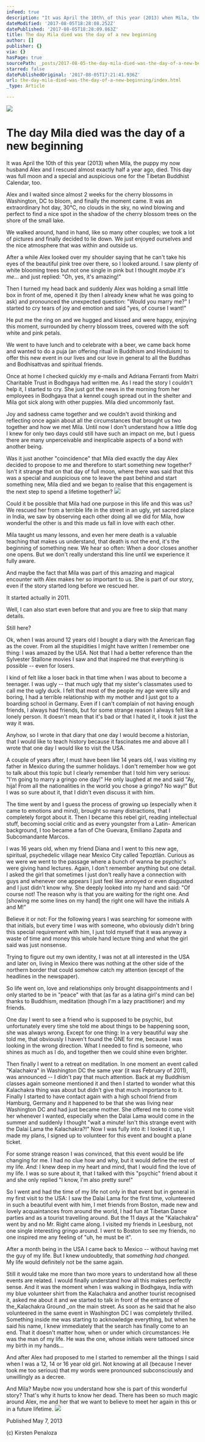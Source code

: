 ```yaml
---
inFeed: true
description: "It was April the 10th\_of this year (2013) when Mila, the puppy my now husband Alex and I rescued almost exactly half a year ago, died. This day was full moon and a special and auspicious one for the Tibetan Buddhist Calendar, too."
dateModified: '2017-08-05T18:28:08.252Z'
datePublished: '2017-08-05T18:28:09.863Z'
title: The day Mila died was the day of a new beginning
author: []
publisher: {}
via: {}
hasPage: true
sourcePath: _posts/2017-08-05-the-day-mila-died-was-the-day-of-a-new-beginning.md
starred: false
datePublishedOriginal: '2017-08-05T17:21:41.936Z'
url: the-day-mila-died-was-the-day-of-a-new-beginning/index.html
_type: Article

---
```

![](https://the-grid-user-content.s3-us-west-2.amazonaws.com/f44c2fd7-bedd-43ab-ac7b-c7d5491463aa.jpg)

# **The day Mila died was the day of a new beginning**

It was April the 10th of this year (2013) when Mila, the puppy my now husband Alex and I rescued almost exactly half a year ago, died. This day was full moon and a special and auspicious one for the Tibetan Buddhist Calendar, too.

Alex and I waited since almost 2 weeks for the cherry blossoms in Washington, DC to bloom, and finally the moment came. It was an extraordinary hot day, 30°C, no clouds in the sky, no wind blowing and perfect to find a nice spot in the shadow of the cherry blossom trees on the shore of the small lake.

We walked around, hand in hand, like so many other couples; we took a lot of pictures and finally decided to lie down. We just enjoyed ourselves and the nice atmosphere that was within and outside us.

After a while Alex looked over my shoulder saying that he can't take his eyes of the beautiful pink tree over there, so I looked around. I saw plenty of white blooming trees but not one single in pink but I thought _maybe it's me_... and just replied: "Oh, yes, it's amazing!"

Then I turned my head back and suddenly Alex was holding a small little box in front of me, opened it (by then I already knew what he was going to ask) and pronounced the unexpected question: "Would you marry me?" I started to cry tears of joy and emotion and said "yes, of course I want!"

He put me the ring on and we hugged and kissed and were happy, enjoying this moment, surrounded by cherry blossom trees, covered with the soft white and pink petals.

We went to have lunch and to celebrate with a beer, we came back home and wanted to do a puja (an offering ritual in Buddhism and Hinduism) to offer this new event in our lives and our love in general to all the Buddhas and Bodhisattvas and spiritual friends.

Once at home I checked quickly my e-mails and Adriana Ferranti from Maitri Charitable Trust in Bodhgaya had written me. As I read the story I couldn't help it, I started to cry. She just got the news in the morning from her employees in Bodhgaya that a kennel cough spread out in the shelter and Mila got sick along with other puppies. Mila died uncommonly fast.

Joy and sadness came together and we couldn't avoid thinking and reflecting once again about all the circumstances that brought us two together and how we met Mila. Until now I don't understand how a little dog I knew for only two days could still have such an impact on me, but I guess there are many unperceivable and inexplicable aspects of a bond with another being.

Was it just another "coincidence" that Mila died exactly the day Alex decided to propose to me and therefore to start something new together? Isn't it strange that on that day of full moon, where there was said that this was a special and auspicious one to leave the past behind and start something new, Mila died and we began to realise that this engagement is the next step to spend a lifetime together?
![](https://the-grid-user-content.s3-us-west-2.amazonaws.com/4b1ee75b-240f-4127-8629-0168bc4012e3.jpg)

Could it be possible that Mila had one purpose in this life and this was us? We rescued her from a terrible life in the street in an ugly, yet sacred place in India, we saw by observing each other doing all we did for Mila, how wonderful the other is and this made us fall in love with each other.

Mila taught us many lessons, and even her mere death is a valuable teaching that makes us understand, that death is not the end, it's the beginning of something new. We hear so often: When a door closes another one opens. But we don't really understand this line until we experience it fully aware.

And maybe the fact that Mila was part of this amazing and magical encounter with Alex makes her so important to us. She is part of our story, even if the story started long before we rescued her.

It started actually in 2011\.

Well, I can also start even before that and you are free to skip that many details.

Still here?

Ok, when I was around 12 years old I bought a diary with the American flag as the cover. From all the stupidities I might have written I remember one thing: I was amazed by the USA. Not that I had a better reference than the Sylvester Stallone movies I saw and that inspired me that everything is possible -- even for losers.

I kind of felt like a loser back in that time when I was about to become a teenager. I was ugly -- that much ugly that my sister's classmates used to call me the ugly duck. I felt that most of the people my age were silly and boring, I had a terrible relationship with my mother and I just got to a boarding school in Germany. Even if I can't complain of not having enough friends, I always had friends, but for some strange reason I always felt like a lonely person. It doesn't mean that it's bad or that I hated it, I took it just the way it was.

Anyhow, so I wrote in that diary that one day I would become a historian, that I would like to teach history because it fascinates me and above all I wrote that one day I would like to visit the USA.

A couple of years after, I must have been like 14 years old, I was visiting my father in Mexico during the summer holidays. I don't remember how we got to talk about this topic but I clearly remember that I told him very serious: "I'm going to marry a gringo one day!" He only laughed at me and said "Ay, hija! From all the nationalities in the world you chose a gringo? No way!" But I was so sure about it, that I didn't even discuss it with him.

The time went by and I guess the process of growing up (especially when it came to emotions and mind), brought so many distractions, that I completely forgot about it. Then I became this rebel girl, reading intellectual stuff, becoming social critic and as every youngster from a Latin- American background, I too became a fan of Che Guevara, Emiliano Zapata and Subcomandante Marcos.

I was 16 years old, when my friend Diana and I went to this new age, spiritual, psychedelic village near Mexico City called Tepoztlán. Curious as we were we went to the passage where a bunch of wanna be psychic's were giving hand lectures. Again, I don't remember anything but one detail. I asked the girl that sometimes I just don't really have a connection with guys and whenever one appears I just feel like annoyed or even disgusted and I just didn't know why. She deeply looked into my hand and said: "Of course not! The reason why is that you are waiting for the right one. And \[showing me some lines on my hand\] the right one will have the initials A and M!"

Believe it or not: For the following years I was searching for someone with that initials, but every time I was with someone, who obviously didn't bring this special requirement with him, I just told myself that it was anyway a waste of time and money this whole hand lecture thing and what the girl said was just nonsense.

Trying to figure out my own identity, I was not at all interested in the USA and later on, living in Mexico there was nothing at the other side of the northern border that could somehow catch my attention (except of the headlines in the newspaper).

So life went on, love and relationships only brought disappointments and I only started to be in "peace" with that (as far as a latina girl's mind can be) thanks to Buddhism, meditation (though I'm a lazy practitioner) and my friends.

One day I went to see a friend who is supposed to be psychic, but unfortunately every time she told me about things to be happening soon, she was always wrong. Except for one thing: In a very beautiful way she told me, that obviously I haven't found the ONE for me, because I was looking in the wrong direction. What I needed to find is someone, who shines as much as I do, and together then we could shine even brighter.

Then finally I went to a retreat on meditation. In one moment an event called "Kalachakra" in Washington DC the same year (it was February of 2011), was announced -- I didn't pay that much attention. Back at my Buddhism classes again someone mentioned it and then I started to wonder what this Kalachakra thing was about but didn't give that much importance to it. Finally I started to have contact again with a high school friend from Hamburg, Germany and it happened to be that she was living near Washington DC and had just became mother. She offered me to come visit her whenever I wanted, especially when the Dalai Lama would come in the summer and suddenly I thought "wait a minute! Isn't this strange event with the Dalai Lama the Kalachakra?!" Now I was fully into it: I looked it up, I made my plans, I signed up to volunteer for this event and bought a plane ticket.

For some strange reason I was convinced, that this event would be life changing for me. I had no clue how and why, but it would define the rest of my life. _And:_ I knew deep in my heart and mind, that I would find the love of my life. I was so sure about it, that I talked with this "psychic" friend about it and she only replied "I know, I'm also pretty sure!"

So I went and had the time of my life not only in that event but in general in my first visit to the USA: I saw the Dalai Lama for the first time, volunteered in such a beautiful event with him, I met friends from Boston, made new and lovely acquaintances from around the world, I had fun at Tibetan Dance parties and as a tourist travelling around. But the 11 days at the "Kalachakra" went by and no Mr. Right came along. I visited my friends in Leesburg, not one single interesting gringo around. I went to Boston to see my friends, no one inspired me any feeling of "uh, he must be it".

After a month being in the USA I came back to Mexico -- without having met the guy of my life. But I knew undoubtedly, that _something had changed_. My life would definitely not be the same again.

Still it would take me more than two more years to understand how all these events are related. I would finally understand how all this makes perfectly sense. And it was the moment when I was walking in Bodhgaya, India with my blue volunteer shirt from the Kalachakra and another tourist recognised it, asked me about it and we started to talk in front of the entrance of the_Kalachakra Ground _on the main street. As soon as he said that he also volunteered in the same event in Washington DC I was completely thrilled. Something inside me was starting to acknowledge everything, but when he said his name, I knew immediately that the search has finally come to an end. That it doesn't matter how, when or under which circumstances: He was the man of my life. He was the one, whose initials were tattooed since my birth in my hands...

And after Alex had proposed to me I started to remember all the things I said when I was a 12, 14 or 16 year old girl. Not knowing at all (because I never took me too serious) that my words were pronounced subconsciously and unwillingly as a decree.

And Mila? Maybe now you understand how she is part of this wonderful story? That's why it hurts to know her dead. There has been so much magic around Alex, me and her that we want to believe to meet her again in this or in a future lifetime.
![](https://the-grid-user-content.s3-us-west-2.amazonaws.com/f41b904f-ec55-491f-bbe8-e85530d3d48b.jpg)

Published May 7, 2013 

(c) Kirsten Penaloza